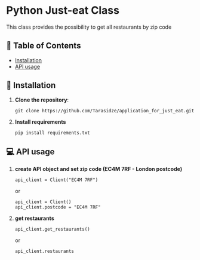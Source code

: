 # Python Just-eat Class

 This class provides the possibility to get all restaurants by zip code

## :memo: Table of Contents

- [Installation](#rocket-getting-started)
- [API usage](#computer-api-usage)

## :rocket: Installation 

1. **Clone the repository**:

   ```
   git clone https://github.com/Tarasidze/application_for_just_eat.git   
   
   ```  
2. **Install requirements**

   ```
   pip install requirements.txt
   ```

## :computer: API usage

1. **create API object and set zip code (EC4M 7RF - London postcode)**
   ```
   api_client = Client("EC4M 7RF")
   ```
   or
   ```
   api_client = Client()
   api_client.postcode = "EC4M 7RF"
   ```
2. **get restaurants**
   ```
   api_client.get_restaurants()   
   ```
   or
   ```
   api_client.restaurants
   ```